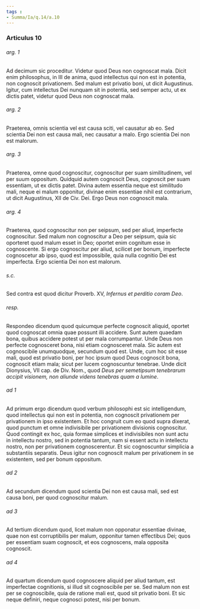 ```yaml
---
tags : 
- Summa/Ia/q.14/a.10
---
```


### Articulus 10

###### arg. 1
Ad decimum sic proceditur. Videtur quod Deus non cognoscat mala. Dicit enim philosophus, in III de anima, quod intellectus qui non est in potentia, non cognoscit privationem. Sed malum est privatio boni, ut dicit Augustinus. Igitur, cum intellectus Dei nunquam sit in potentia, sed semper actu, ut ex dictis patet, videtur quod Deus non cognoscat mala.

###### arg. 2
Praeterea, omnis scientia vel est causa sciti, vel causatur ab eo. Sed scientia Dei non est causa mali, nec causatur a malo. Ergo scientia Dei non est malorum.

###### arg. 3
Praeterea, omne quod cognoscitur, cognoscitur per suam similitudinem, vel per suum oppositum. Quidquid autem cognoscit Deus, cognoscit per suam essentiam, ut ex dictis patet. Divina autem essentia neque est similitudo mali, neque ei malum opponitur, divinae enim essentiae nihil est contrarium, ut dicit Augustinus, XII de Civ. Dei. Ergo Deus non cognoscit mala.

###### arg. 4
Praeterea, quod cognoscitur non per seipsum, sed per aliud, imperfecte cognoscitur. Sed malum non cognoscitur a Deo per seipsum, quia sic oporteret quod malum esset in Deo; oportet enim cognitum esse in cognoscente. Si ergo cognoscitur per aliud, scilicet per bonum, imperfecte cognoscetur ab ipso, quod est impossibile, quia nulla cognitio Dei est imperfecta. Ergo scientia Dei non est malorum.

###### s.c.
Sed contra est quod dicitur Proverb. XV, *Infernus et perditio coram Deo*.

###### resp.
Respondeo dicendum quod quicumque perfecte cognoscit aliquid, oportet quod cognoscat omnia quae possunt illi accidere. Sunt autem quaedam bona, quibus accidere potest ut per mala corrumpantur. Unde Deus non perfecte cognosceret bona, nisi etiam cognosceret mala. Sic autem est cognoscibile unumquodque, secundum quod est. Unde, cum hoc sit esse mali, quod est privatio boni, per hoc ipsum quod Deus cognoscit bona, cognoscit etiam mala; sicut per lucem cognoscuntur tenebrae. Unde dicit Dionysius, VII cap. de Div. Nom., quod *Deus per semetipsum tenebrarum accipit visionem, non aliunde videns tenebras quam a lumine*.

###### ad 1
Ad primum ergo dicendum quod verbum philosophi est sic intelligendum, quod intellectus qui non est in potentia, non cognoscit privationem per privationem in ipso existentem. Et hoc congruit cum eo quod supra dixerat, quod punctum et omne indivisibile per privationem divisionis cognoscitur. Quod contingit ex hoc, quia formae simplices et indivisibiles non sunt actu in intellectu nostro, sed in potentia tantum, nam si essent actu in intellectu nostro, non per privationem cognoscerentur. Et sic cognoscuntur simplicia a substantiis separatis. Deus igitur non cognoscit malum per privationem in se existentem, sed per bonum oppositum.

###### ad 2
Ad secundum dicendum quod scientia Dei non est causa mali, sed est causa boni, per quod cognoscitur malum.

###### ad 3
Ad tertium dicendum quod, licet malum non opponatur essentiae divinae, quae non est corruptibilis per malum, opponitur tamen effectibus Dei; quos per essentiam suam cognoscit, et eos cognoscens, mala opposita cognoscit.

###### ad 4
Ad quartum dicendum quod cognoscere aliquid per aliud tantum, est imperfectae cognitionis, si illud sit cognoscibile per se. Sed malum non est per se cognoscibile, quia de ratione mali est, quod sit privatio boni. Et sic neque definiri, neque cognosci potest, nisi per bonum.

